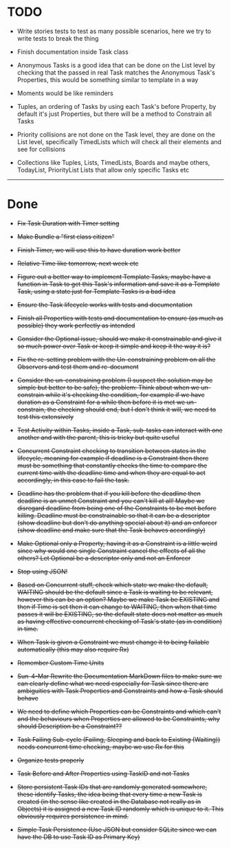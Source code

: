 # TODO

* Write stories tests to test as many possible scenarios, here we try to write tests to break the thing

* Finish documentation inside Task class

* Anonymous Tasks is a good idea that can be done on the List level by checking that the passed in real Task matches 
the Anonymous Task's Properties, this would be something similar to template in a way

* Moments would be like reminders

* Tuples, an ordering of Tasks by using each Task's before Property, by default it's just Properties, but there will 
be a method to Constrain all Tasks

* Priority collisions are not done on the Task level, they are done on the List level, specifically TimedLists which 
will check all their elements and see for collisions

* Collections like Tuples, Lists, TimedLists, Boards and maybe others, TodayList, PriorityList Lists that allow only 
specific Tasks etc

-----------------------------------------------------------------------------------------------------------------------

# Done

* ~~Fix Task Duration with Timer setting~~

* ~~Make Bundle a "first class citizen"~~

* ~~Finish Timer, we will use this to have duration work better~~

* ~~Relative Time like tomorrow, next week etc~~

* ~~Figure out a better way to implement Template Tasks, maybe have a function in Task to get this Task's information 
and save it as a Template Task, using a state just for Template Tasks is a bad idea~~

* ~~Ensure the Task lifecycle works with tests and documentation~~

* ~~Finish all Properties with tests and documentation to ensure (as much as possible) they work perfectly as 
intended~~

* ~~Consider the Optional issue, should we make it constrainable and give it so much power over Task or keep it simple 
and keep it the way it is?~~

* ~~Fix the re-setting problem with the Un-constraining problem on all the Observers and test them and re-document~~

* ~~Consider the un-constraining problem (I suspect the solution may be simple but better to be safe), the problem: 
Think about when we un-constrain while it's checking the condition, for example if we have duration as a Constraint
 for a while then before it is met we un-constrain, the checking should end, but I don't think it will, we need to 
 test this extensively~~

* ~~Test Activity within Tasks, inside a Task, sub-tasks can interact with one another and with the parent, this is 
tricky but quite useful~~

* ~~Concurrent Constraint checking to transition between states in the lifecycle,
 meaning for example if deadline is a Constraint then there must be something that constantly checks the time to 
 compare the current time with the deadline time and when they are equal to act accordingly, in this case to fail 
 the task.~~

* ~~Deadline has the problem that if you kill before the deadline then deadline is an unmet Constraint and you can't 
kill at all! Maybe we disregard deadline from being one of the Constraints to be met before killing. Deadline must be
constrainable so that it can be a descriptor (show deadline but don't do anything special about it) and an enforcer 
(show deadline and make sure that the Task behaves accordingly)~~

* ~~Make Optional only a Property, having it as a Constraint is a little weird since why would one single Constraint 
cancel the effects of all the others? Let Optional be a descriptor only and not an Enforcer~~

* ~~Stop using JSON!~~

* ~~Based on Concurrent stuff, check which state we make the default,
WAITING should be the default since a Task is waiting to be relevant, however this can be an option?
Maybe we make Task be EXISTING and then if Time is set then it can change to WAITING, then when that time passes it
will be EXISTING, so the default state does not matter as much as having effective concurrent checking of Task's 
state (as in condition) in time.~~

* ~~When Task is given a Constraint we must change it to being failable automatically (this may also require Rx)~~

* ~~Remember Custom Time Units~~

* ~~Sun-4-Mar Rewrite the Documentation MarkDown files to make sure we can clearly define what we need especially for 
Task since there are ambiguities with Task Properties and Constraints and how a Task should behave~~

* ~~We need to define which Properties can be Constraints and which can't and the behaviours when Properties are 
allowed to be Constraints, why should Description be a Constraint??~~

* ~~Task Failing Sub-cycle (Failing, Sleeping and back to Existing (Waiting)) needs concurrent time checking, maybe 
we use Rx for this~~

* ~~Organize tests properly~~

* ~~Task Before and After Properties using TaskID and not Tasks~~

* ~~Store persistent Task IDs that are randomly generated somewhere, these identify Tasks,
 the idea being that every time a new Task is created (in the sense like created in the Database not really as in Objects)
  it is assigned a new Task ID randomly which is unique to it. This obviously requires persistence in mind.~~

* ~~Simple Task Persistence (Use JSON but consider SQLite since we can have the DB to use Task ID as Primary Key)~~
